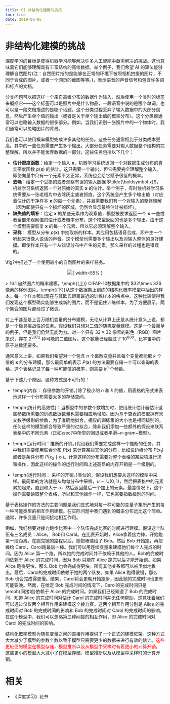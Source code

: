 ```yaml
---
title: 01 非结构化建模的挑战
toc: true
date: 2019-06-05
---
```



# 非结构化建模的挑战




深度学习的目标是使得机器学习能够解决许多人工智能中亟需解决的挑战。这也意味着它们能够理解具有丰富结构的高维数据。举个例子，我们希望 AI 的算法能够理解自然图片(注：自然图片指的是能够在正常的环境下被照相机拍摄的图片，不同于合成的图片，或者一个网页的截图等等。)，表示语音的声音信号和包含许多词和标点的文档。



分类问题可以把这样一个来自高维分布的数据作为输入，然后使用一个类别的标签来概括它——这个标签可以是照片中是什么物品，一段语音中说的是哪个单词，也可以是一段文档描述的是哪个话题。这个分类过程丢弃了输入数据中的大部分信息，然后产生单个值的输出（或者是关于单个输出值的概率分布）。这个分类器通常可以忽略输入数据的很多部分。例如，当我们识别一张照片中的一个物体时，我们通常可以忽略图片的背景。



我们也可以使用概率模型完成许多其他的任务。这些任务通常相比于分类成本更高。其中的一些任务需要产生多个输出。大部分任务需要对输入数据整个结构的完整理解，所以并不能舍弃数据的一部分。这些任务包括以下几个：

+ **估计密度函数**：给定一个输入 $\boldsymbol x$，机器学习系统返回一个对数据生成分布的真实密度函数 $p(\boldsymbol x)$ 的估计。这只需要一个输出，但它需要完全理解整个输入。即使向量中只有一个元素不太正常，系统也会给它赋予很低的概率。
+ **去噪**：给定一个受损的或者观察有误的输入数据 $\tilde{\boldsymbol x}$，机器学习系统返回一个对原始的真实 $\boldsymbol x$ 的估计。举个例子，有时候机器学习系统需要从一张老相片中去除灰尘或者抓痕。这个系统会产生多个输出值（对应着估计的干净样本 $\boldsymbol x$ 的每一个元素），并且需要我们有一个对输入的整体理解（因为即使只有一个损坏的区域，仍然会显示最终估计被损坏）。
+ **缺失值的填补**：给定 $\boldsymbol x$ 的某些元素作为观察值，模型被要求返回一个 $\boldsymbol x$ 一些或者全部未观察值的估计或者概率分布。这个模型返回的也是多个输出。由于这个模型需要恢复 $\boldsymbol x$ 的每一个元素，所以它必须理解整个输入。
+ **采样**： 模型从分布 $p(\boldsymbol x)$ 中抽取新的样本。其应用包括语音合成，即产生一个听起来很像人说话的声音。这个模型也需要多个输出以及对输入整体的良好建模。即使样本只有一个从错误分布中产生的元素，那么采样的过程也是错误的。


\fig?中描述了一个使用较小的自然图片的采样任务。




<center>

![](http://images.iterate.site/blog/image/20190718/fB3zYnHJXOb5.png?imageslim){ width=55% }

</center>
> 16.1 自然图片的概率建模。\emph{(上)} CIFAR-10数据集中的 $32\times 32$ 像素的样例图片。\emph{(下)}从这个数据集上训练的结构化概率模型中抽出的样本。每一个样本都出现在与其欧氏距离最近的训练样本的格点中。这种比较使得我们发现这个模型确实能够生成新的图片，而不是记住训练样本。为了方便展示，两个集合的图片都经过了微调。

对上千甚至是上百万随机变量的分布建模，无论从计算上还是从统计意义上说，都是一个极具挑战性的任务。假设我们只想对二值的随机变量建模。这是一个最简单的例子，但是我们仍然无能为力。对一个只有 $32\times 32$ 像素的彩色（RGB）图片来说，存在 $2^{3072}$ 种可能的二值图片。这个数量已经超过了 $10^{800}$，比宇宙中的原子总数还要多。

通常意义上讲，如果我们希望对一个包含 $n$ 个离散变量并且每个变量都能取 $k$ 个值的 $\boldsymbol x$ 的分布建模，那么最简单的表示 $P(\boldsymbol x)$ 的方法需要存储一个可以查询的表格。这个表格记录了每一种可能值的概率，则需要 $k^n$ 个参数。

基于下述几个原因，这种方式是不可行的：

+ \emph{内存： 存储参数的开销。}除了极小的 $n$ 和 $k$ 的值，用表格的形式来表示这样一个分布需要太多的存储空间。

+  \emph{统计的高效性}：当模型中的参数个数增加时，使用统计估计器估计这些参数所需要的训练数据数量也需要相应地增加。因为基于查表的模型拥有天文数字级别的参数，为了准确地拟合，相应的训练集的大小也是相同级别的。任何这样的模型都会导致严重的过拟合，除非我们添加一些额外的假设来联系表格中的不同元素（正如\sec?中所举的回退或者平滑~$n$-gram~模型）。

+ \emph{运行时间：推断的开销。}假设我们需要完成这样一个推断的任务，其中我们需要使用联合分布 $P(\mathbf x)$ 来计算某些其他的分布，比如说边缘分布 $P(\mathrm x_1)$ 或者是条件分布 $P(\mathrm x_2\mid \mathrm x_1)$。计算这样的分布需要对整个表格的某些项进行求和操作，因此这样的操作的运行时间和上述高昂的内存开销是一个级别的。


+ \emph{运行时间： 采样的开销。}类似的，假设我们想要从这样的模型中采样。最简单的方法就是从均匀分布中采样，$u\sim \text{U}(0,1)$，然后把表格中的元素累加起来，直到和大于 $u$，然后返回最后一个加上的元素。最差情况下，这个操作需要读取整个表格，所以和其他操作一样，它也需要指数级别的时间。




基于表格操作的方法的主要问题是我们显式地对每一种可能的变量子集所产生的每一种可能类型的相互作用建模。在实际问题中我们遇到的概率分布远比这个简单。通常，许多变量只是间接地相互作用。


例如，我们想要对接力跑步比赛中一个队伍完成比赛的时间进行建模。假设这个队伍有三名成员：Alice， Bob和 Carol。在比赛开始时，Alice拿着接力棒，开始跑第一段距离。在跑完她的路程以后，她把棒递给了 Bob。然后 Bob 开始跑，再把棒给 Carol，Carol跑最后一棒。我们可以用连续变量来建模他们每个人完成的时间。因为 Alice 第一个跑，所以她的完成时间并不依赖于其他的人。Bob的完成时间依赖于 Alice 的完成时间，因为 Bob 只能在 Alice 跑完以后才能开始跑。如果 Alice 跑得更快，那么 Bob 也会完成得更快。所有其他关系都可以被类似地推出。最后，Carol的完成时间依赖于她的两个队友。如果 Alice 跑得很慢，那么 Bob 也会完成得更慢。结果，Carol将会更晚开始跑步，因此她的完成时间也更有可能要晚。然而，在给定 Bob 完成时间的情况下，Carol的完成时间只是\emph{间接地}依赖于 Alice 的完成时间。如果我们已经知道了 Bob 的完成时间，知道 Alice 的完成时间对估计 Carol 的完成时间并无任何帮助。这意味着我们可以通过仅仅两个相互作用来建模这个接力赛。这两个相互作用分别是 Alice 的完成时间对 Bob 的完成时间的影响和 Bob 的完成时间对 Carol 的完成时间的影响。在这个模型中，我们可以忽略第三种间接的相互作用，即 Alice 的完成时间对 Carol 的完成时间的影响。


结构化概率模型为随机变量之间的直接作用提供了一个正式的建模框架。这种方式大大减少了模型的参数个数以致于模型只需要更少的数据来进行有效的估计。<span style="color:red;">这些更轻便的模型在模型存储，模型推断以及从模型中采样时有着更小的计算开销。 </span>这些更小的模型大大减小了在模型存储、模型推断以及从模型中采样时的计算开销。




# 相关

- 《深度学习》花书
